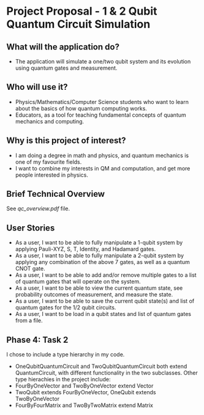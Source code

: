 # Project Proposal - 1 & 2 Qubit Quantum Circuit Simulation

## What will the application do?
- The application will simulate a one/two qubit system and its evolution using quantum gates and measurement.

## Who will use it?
- Physics/Mathematics/Computer Science students who want to learn about the basics of how quantum computing works.
- Educators, as a tool for teaching fundamental concepts of quantum mechanics and computing.

## Why is this project of interest?
- I am doing a degree in math and physics, and quantum mechanics is one of my favourite fields.
- I want to combine my interests in QM and computation, and get more people interested in physics.

## Brief Technical Overview
See *qc_overview.pdf* file.

## User Stories
- As a user, I want to be able to fully manipulate a 1-qubit system by applying Pauli-XYZ, S, T, Identity, and Hadamard gates.
- As a user, I want to be able to fully manipulate a 2-qubit system by applying any combination of the above 7 gates,
  as well as a quantum CNOT gate. 
- As a user, I want to be able to add and/or remove multiple gates to a list of quantum gates that will operate on the system.
- As a user, I want to be able to view the current quantum state, see probability outcomes of measurement,
  and measure the state.
- As a user, I want to be able to save the current qubit state(s) and list of quantum gates for the 1/2 qubit circuits.
- As a user, I want to be load in a qubit states and list of quantum gates from a file.

## Phase 4: Task 2
I chose to include a type hierarchy in my code.
- OneQubitQuantumCircuit and TwoQubitQuantumCircuit both extend QuantumCircuit, with different functionality in the two subclasses.
Other type hierachies in the project include:  
- FourByOneVector and TwoByOneVector extend Vector
- TwoQubit extends FourByOneVector, OneQubit extends TwoByOneVector
- FourByFourMatrix and TwoByTwoMatrix extend Matrix
